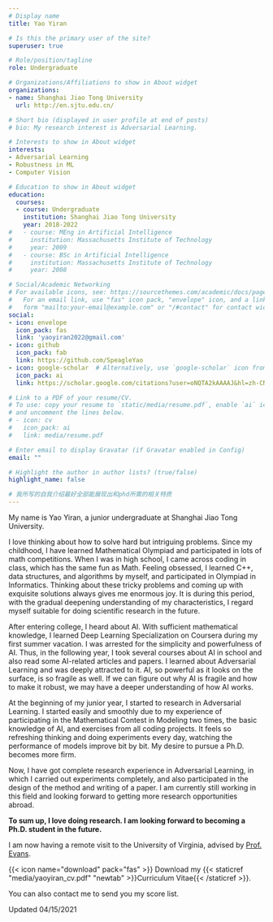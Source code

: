```yaml
---
# Display name
title: Yao Yiran

# Is this the primary user of the site?
superuser: true

# Role/position/tagline
role: Undergraduate

# Organizations/Affiliations to show in About widget
organizations:
- name: Shanghai Jiao Tong University
  url: http://en.sjtu.edu.cn/

# Short bio (displayed in user profile at end of posts)
# bio: My research interest is Adversarial Learning.

# Interests to show in About widget
interests:
- Adversarial Learning
- Robustness in ML
- Computer Vision

# Education to show in About widget
education:
  courses:
  - course: Undergraduate
    institution: Shanghai Jiao Tong University
    year: 2018-2022
#   - course: MEng in Artificial Intelligence
#     institution: Massachusetts Institute of Technology
#     year: 2009
#   - course: BSc in Artificial Intelligence
#     institution: Massachusetts Institute of Technology
#     year: 2008

# Social/Academic Networking
# For available icons, see: https://sourcethemes.com/academic/docs/page-builder/#icons
#   For an email link, use "fas" icon pack, "envelope" icon, and a link in the
#   form "mailto:your-email@example.com" or "/#contact" for contact widget.
social:
- icon: envelope
  icon_pack: fas
  link: 'yaoyiran2022@gmail.com'
- icon: github
  icon_pack: fab
  link: https://github.com/SpeagleYao
- icon: google-scholar  # Alternatively, use `google-scholar` icon from `ai` icon pack
  icon_pack: ai
  link: https://scholar.google.com/citations?user=oNQTA2kAAAAJ&hl=zh-CN

# Link to a PDF of your resume/CV.
# To use: copy your resume to `static/media/resume.pdf`, enable `ai` icons in `params.toml`, 
# and uncomment the lines below.
# - icon: cv
#   icon_pack: ai
#   link: media/resume.pdf

# Enter email to display Gravatar (if Gravatar enabled in Config)
email: ""

# Highlight the author in author lists? (true/false)
highlight_name: false

# 我所写的自我介绍最好全部能展现出和phd所需的相关特质
---
```


My name is Yao Yiran, a junior undergraduate at Shanghai Jiao Tong University.

I love thinking about how to solve hard but intriguing problems. Since my childhood, I have learned Mathematical Olympiad and participated in lots of math competitions. When I was in high school, I came across coding in class, which has the same fun as Math. Feeling obsessed, I learned C++, data structures, and algorithms by myself, and participated in Olympiad in Informatics. Thinking about these tricky problems and coming up with exquisite solutions always gives me enormous joy. It is during this period, with the gradual deepening understanding of my characteristics, I regard myself suitable for doing scientific research in the future.

After entering college, I heard about AI. With sufficient mathematical knowledge, I learned Deep Learning Specialization on Coursera during my first summer vacation. I was arrested for the simplicity and powerfulness of AI. Thus, in the following year, I took several courses about AI in school and also read some AI-related articles and papers. I learned about Adversarial Learning and was deeply attracted to it. AI, so powerful as it looks on the surface, is so fragile as well. If we can figure out why AI is fragile and how to make it robust, we may have a deeper understanding of how AI works.

At the beginning of my junior year, I started to research in Adversarial Learning. I started easily and smoothly due to my experience of participating in the Mathematical Contest in Modeling two times, the basic knowledge of AI, and exercises from all coding projects. It feels so refreshing thinking and doing experiments every day, watching the performance of models improve bit by bit. My desire to pursue a Ph.D. becomes more firm.

Now, I have got complete research experience in Adversarial Learning, in which I carried out experiments completely, and also participated in the design of the method and writing of a paper. I am currently still working in this field and looking forward to getting more research opportunities abroad.

**To sum up, I love doing research. I am looking forward to becoming a Ph.D. student in the future.**

I am now having a remote visit to the University of Virginia, advised by [Prof. Evans](https://www.cs.virginia.edu/~evans/).

{{< icon name="download" pack="fas" >}} Download my {{< staticref "media/yaoyiran_cv.pdf" "newtab" >}}Curriculum Vitae{{< /staticref >}}.

You can also contact me to send you my score list.

Updated 04/15/2021

